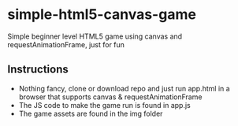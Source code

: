 # simple-html5-canvas-game
Simple beginner level HTML5 game using canvas and requestAnimationFrame, just for fun

## Instructions
- Nothing fancy, clone or download repo and just run app.html in a browser that supports canvas & requestAnimationFrame 
- The JS code to make the game run is found in app.js
- The game assets are found in the img folder
